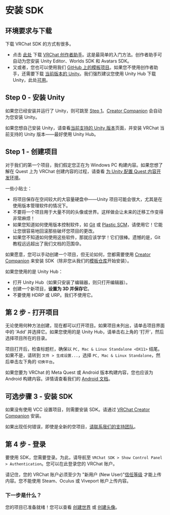 # 安装 SDK

## 环境要求与下载

下载 VRChat SDK 的方式有很多。

- 点击 [此处](https://vrchat.com/download/vcc) 下载 [VRChat 创作者助手](https://vcc.docs.vrchat.com/)。这是最简单的入门方法。创作者助手可自动为您安装 Unity Editor、Worlds SDK 和 Avatars SDK。
- 又或者，您也可以使用我们 [GitHub 上的模板项目](../../vcc.docs.vrchat.com/guides/using-project-template-repos.md)。如果您不使用创作者助手，还需要下载 [当前版本的 Unity](../sdk/current-unity-version.md)。我们强烈建议您使用 Unity Hub 下载 Unity，此处[可用](./current-unity-version.md)。

## Step 0 - 安装 Unity

如果您已经安装并运行了 Unity，则可跳至 [Step 1](./sdk.md#step-1---创建项目)。[Creator Companion](../../vcc.docs.vrchat.com/index.md) 会自动为您安装 Unity。

如果您想自己安装 Unity，请查看[当前支持的 Unity 版本](/official-creator-docs/sdk/current-unity-version)页面，并安装 VRChat 当前支持的 Unity 版本——最好使用 Unity Hub。

## Step 1 - 创建项目

对于我们的第一个项目，我们假定您正在为 Windows PC 构建内容。如果您想了解在 Quest 上为 VRChat 创建内容的过程，请查看 [为 Unity 配置 Quest 内容开发环境](../platforms/android/setting-up-unity-for-creating-quest-content.md)。

一些小贴士：

- 将项目保存在空间较大的大容量硬盘中——Unity 项目可能会很大，尤其是在使用版本管理软件的情况下。
- 不要将一个项目用于大量不同的头像或世界。这样做会让未来的迁移工作变得非常麻烦！
- 如果您知道如何使用版本控制软件，如 [Git](https://git-scm.com/) 或 [Plastic SCM](https://www.plasticscm.com/)，请使用它！它能让您很容易地回滚那些破坏您项目的更改。
- 如果您不知道如何使用这些软件，那就应该学学！它们很棒。遗憾的是，Git 教程远远超出了我们文档的范围😰。

如果愿意，您可以手动创建一个项目，但无论如何，您都需要使用 [Creator Companion](../../vcc.docs.vrchat.com/index.md) 来安装 SDK（除非您从我们的[模板仓库](https://vcc.docs.vrchat.com/guides/using-project-template-repos)开始安装）。

如果您使用的是 Unity Hub：

- 打开 Unity Hub（如果只安装了编辑器，则只打开编辑器）。
- 创建一个新项目，**设置为 3D 并保存它**。
- 不要使用 HDRP 或 URP。我们不使用它。

## 第 2 步 - 打开项目

无论使用何种方法创建，现在都可以打开项目。如果项目未列出，请单击项目界面中的 ‘Add’ 并选择它。如果您使用的是 Unity Hub，请单击右上角的 ‘打开’，然后选择项目所在的目录。

项目打开后，检查标题栏，确保以 `PC, Mac & Linux Standalone <DX11>` 结尾。如果不是，请转到 `文件 > 生成设置...`，选择 `PC, Mac & Linux Standalone`，然后单击左下角的 `切换平台`。

如果您要为 VRChat 的 Meta Quest 或 Android 版本构建内容，您也应该为 Android 构建内容。详情请查看我们的 [Android 文档](../platforms/android/android.md)。

## 可选步骤 3 - 安装 SDK

如果没有使用 VCC 设置项目，则需要安装 SDK。请通过 [VRChat Creator Companion](../../vcc.docs.vrchat.com/guides/getting-started.md) 安装。

如果出现任何错误，即使是全新的空项目，[请联系我们的支持团队](https://vrch.at/support)。

## 第 4 步 - 登录

要使用 SDK，您需要登录。为此，请导航至   `VRChat SDK > Show Control Panel > Authentication`。您可以在此登录您的 VRChat 账户。

请记住，您的 VRChat 账户必须至少为 "新用户 (New User)"[信任等级](../../docs.vrchat.com/SYSTEM/vrchat-safety-and-trust-system.md) 才能上传内容。您不能使用 Steam、Oculus 或 Viveport 帐户上传内容。

### 下一步是什么？

您的项目已准备就绪！您可以查看 [创建世界](/official-creator-docs/worlds/) 或 [创建头像](/official-creator-docs/avatars/)。
